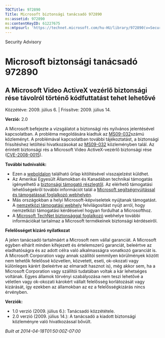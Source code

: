 ```yaml
---
TOCTitle: 972890
Title: Microsoft biztonsági tanácsadó 972890
ms:assetid: 972890
ms:contentKeyID: 61227675
ms:mtpsurl: 'https://technet.microsoft.com/hu-HU/library/972890(v=Security.10)'
---
```


Security Advisory

Microsoft biztonsági tanácsadó 972890
=====================================

A Microsoft Video ActiveX vezérlő biztonsági rése távolról történő kódfuttatást tehet lehetővé
----------------------------------------------------------------------------------------------

Közzétéve: 2009. július 6. | Frissítve: 2009. július 14.

**Verzió:** 2.0

A Microsoft befejezte a vizsgálatot a biztonsági rés nyilvános jelentésével kapcsolatban. A probléma megoldására kiadtuk az [MS09-032](http://go.microsoft.com/fwlink/?linkid=157386)számú közleményt. A problémával kapcsolatban további tájékoztatást, a biztonsági frissítéshez letöltési hivatkozásokat az [MS09-032](http://go.microsoft.com/fwlink/?linkid=157386) közleményben talál. Az érintett biztonsági rés a Microsoft Video ActiveX-vezérlő biztonsági rése ([CVE-2008-0015](http://www.cve.mitre.org/cgi-bin/cvename.cgi?name=cve-2008-0015)).

**További tudnivalók:**

-   Ezen a [weboldalon](https://support.microsoft.com/common/survey.aspx?scid=sw;en;1257&amp;showpage=1&amp;ws=technet&amp;sd=tech) található űrlap kitöltésével visszajelzést küldhet.
-   Az Amerikai Egyesült Államokban és Kanadában technikai támogatás igényelhető a [biztonsági támogató részlegtől](http://go.microsoft.com/fwlink/?linkid=21131). Az elérhető támogatási lehetőségekről további információt talál a [Microsoft segítségnyújtással és támogatással foglalkozó webhelyén](http://support.microsoft.com/).
-   Más országokban a helyi Microsoft-képviseletek nyújtanak támogatást. A [nemzetközi támogatási webhely](http://go.microsoft.com/fwlink/?linkid=21155) felvilágosítást nyújt arról, hogy nemzetközi támogatási kérdéseivel hogyan fordulhat a Microsofthoz.
-   A [Microsoft TechNet biztonsággal foglalkozó](http://go.microsoft.com/fwlink/?linkid=21132) webhelye további információkat tartalmaz a Microsoft termékeinek biztonsági kérdéseiről.

**Felelősséget kizáró nyilatkozat**

A jelen tanácsadó tartalmáért a Microsoft nem vállal garanciát. A Microsoft egyben elhárít minden kifejezett és értelemszerű garanciát, beleértve az eladhatóságra és az adott célra való alkalmasságra vonatkozó garanciát is. A Microsoft Corporation vagy annak szállítói semmilyen körülmények között nem tehetők felelőssé közvetlen, közvetett, eseti, ok-okozati vagy különleges kárért (beleértve az elmaradt hasznot is), még akkor sem, ha a Microsoft Corporation vagy szállítói tudatában voltak a kár lehetséges voltának. Egyes államok törvényi szabályozása nem teszi lehetővé a véletlen vagy ok-okozati károkért vállalt felelősség korlátozását vagy kizárását, így ezekben az államokban az ez a felelősségkizárás nincs érvényben.

**Verziók:**

-   1.0 verzió (2009. július 6.): Tanácsadó közzététele.
-   2.0 verzió (2009. július 14.): A tanácsadó a kiadott biztonsági közleményre való hivatkozással bővült.

*Built at 2014-04-18T01:50:00Z-07:00*
